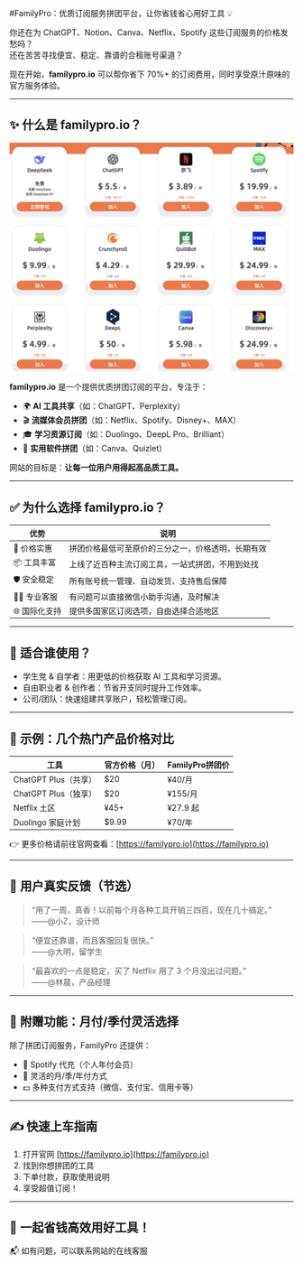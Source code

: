
#FamilyPro：优质订阅服务拼团平台，让你省钱省心用好工具 💡

你还在为 ChatGPT、Notion、Canva、Netflix、Spotify 这些订阅服务的价格发愁吗？  
还在苦苦寻找便宜、稳定、靠谱的合租账号渠道？  

现在开始，**familypro.io** 可以帮你省下 70%+ 的订阅费用，同时享受原汁原味的官方服务体验。

---

## ✨ 什么是 familypro.io？

![familypro.jpg](/image/familypro.jpg)

**familypro.io** 是一个提供优质拼团订阅的平台，专注于：

- 🌍 **AI 工具共享**（如：ChatGPT、Perplexity）
- 🎬 **流媒体会员拼团**（如：Netflix、Spotify、Disney+、MAX）
- 🎓 **学习资源订阅**（如：Duolingo、DeepL Pro、Brilliant）
- 🧰 **实用软件拼团**（如：Canva、Quizlet）

网站的目标是：**让每一位用户用得起高品质工具。**

---

## ✅ 为什么选择 familypro.io？

| 优势 | 说明 |
|------|------|
| 💸 价格实惠 | 拼团价格最低可至原价的三分之一，价格透明，长期有效 |
| 📦 工具丰富 | 上线了近百种主流订阅工具，一站式拼团，不用到处找 |
| 🛡️ 安全稳定 | 所有账号统一管理、自动发货、支持售后保障 |
| 🧑‍💻 专业客服 | 有问题可以直接微信小助手沟通，及时解决 |
| 🌐 国际化支持 | 提供多国家区订阅选项，自由选择合适地区 |

---

## 🧠 适合谁使用？

- 学生党 & 自学者：用更低的价格获取 AI 工具和学习资源。
- 自由职业者 & 创作者：节省开支同时提升工作效率。
- 公司/团队：快速组建共享账户，轻松管理订阅。

---

## 🚀 示例：几个热门产品价格对比

| 工具 | 官方价格（月） | FamilyPro拼团价 |
|------|----------------|----------------|
| ChatGPT Plus（共享） | $20 | ¥40/月 |
| ChatGPT Plus（独享） | $20 | ¥155/月 |
| Netflix 土区 | ¥45+ | ¥27.9 起 |
| Duolingo 家庭计划 | $9.99 | ¥70/年 |

👉 更多价格请前往官网查看：[https://familypro.io](https://familypro.io)

---

## 💬 用户真实反馈（节选）

> “用了一周，真香！以前每个月各种工具开销三四百，现在几十搞定。”  
> ——@小Z，设计师

> “便宜还靠谱，而且客服回复很快。”  
> ——@大明，留学生

> “最喜欢的一点是稳定，买了 Netflix 用了 3 个月没出过问题。”  
> ——@林晨，产品经理

---

## 🎁 附赠功能：月付/季付灵活选择

除了拼团订阅服务，FamilyPro 还提供：

- 🎫 Spotify 代充（个人年付会员）
- 📆 灵活的月/季/年付方式
- 💵 多种支付方式支持（微信、支付宝、信用卡等）

---

## ✍️ 快速上车指南

1. 打开官网 [https://familypro.io](https://familypro.io)
2. 找到你想拼团的工具
3. 下单付款，获取使用说明
4. 享受超值订阅！

---

## 🔗 一起省钱高效用好工具！

📬 如有问题，可以联系网站的在线客服